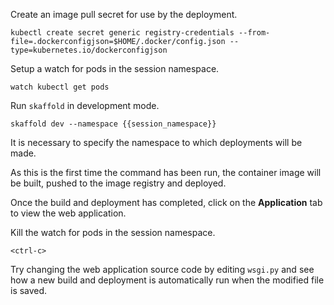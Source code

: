 Create an image pull secret for use by the deployment.

```execute-1
kubectl create secret generic registry-credentials --from-file=.dockerconfigjson=$HOME/.docker/config.json --type=kubernetes.io/dockerconfigjson
```

Setup a watch for pods in the session namespace.

```execute-1
watch kubectl get pods
```

Run ``skaffold`` in development mode.

```execute-2
skaffold dev --namespace {{session_namespace}}
```

It is necessary to specify the namespace to which deployments will be made.

As this is the first time the command has been run, the container image will be built, pushed to the image registry and deployed.

Once the build and deployment has completed, click on the **Application** tab to view the web application.

Kill the watch for pods in the session namespace.

```execute-1
<ctrl-c>
```

Try changing the web application source code by editing ``wsgi.py`` and see how a new build and deployment is automatically run when the modified file is saved.
